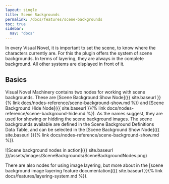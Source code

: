 ```yaml
---
layout: single
title: Scene Backgrounds
permalink: /docs/features/scene-backgrounds
toc: true
sidebar:
  nav: "docs"
---
```




In every Visual Novel, it is important to set the scene, to know where the characters currently are. For this the plugin offers the system of scene backgrounds. In terms of layering, they are always in the complete background. All other systems are displayed in front of it.

## Basics

Visual Novel Machinery contains two nodes for working with scene backgrounds. These are [Scene Background Show Node]({{ site.baseurl }}{% link docs/nodes-reference/scene-background-show.md %}) and [Scene Background Hide Node]({{ site.baseurl }}{% link docs/nodes-reference/scene-background-hide.md %}). As the names suggest, they are used for showing or hidding the scene background images. The scene backgrounds available are defined in the Scene Background Definitions Data Table, and can be selected in the [Scene Background Show Node]({{ site.baseurl }}{% link docs/nodes-reference/scene-background-show.md %}).

![Scene background nodes in action]({{ site.baseurl }}/assets/images/SceneBackgrounds/SceneBackgroundNodes.png)

There are also nodes for using image layering, but more about in the [scene background image layering feature documentation]({{ site.baseurl }}{% link docs/features/layering-system.md %}).